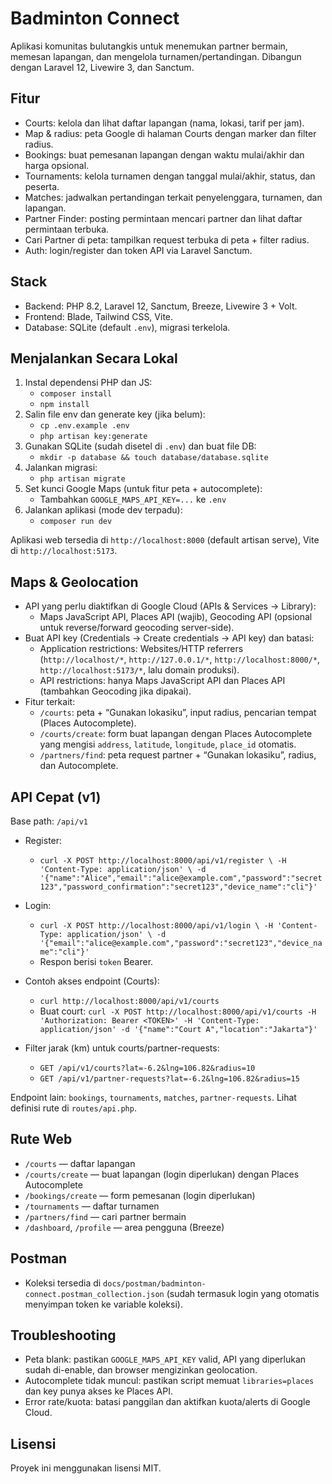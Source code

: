 # Badminton Connect

Aplikasi komunitas bulutangkis untuk menemukan partner bermain, memesan lapangan, dan mengelola turnamen/pertandingan. Dibangun dengan Laravel 12, Livewire 3, dan Sanctum.

## Fitur

- Courts: kelola dan lihat daftar lapangan (nama, lokasi, tarif per jam).
- Map & radius: peta Google di halaman Courts dengan marker dan filter radius.
- Bookings: buat pemesanan lapangan dengan waktu mulai/akhir dan harga opsional.
- Tournaments: kelola turnamen dengan tanggal mulai/akhir, status, dan peserta.
- Matches: jadwalkan pertandingan terkait penyelenggara, turnamen, dan lapangan.
- Partner Finder: posting permintaan mencari partner dan lihat daftar permintaan terbuka.
- Cari Partner di peta: tampilkan request terbuka di peta + filter radius.
- Auth: login/register dan token API via Laravel Sanctum.

## Stack

- Backend: PHP 8.2, Laravel 12, Sanctum, Breeze, Livewire 3 + Volt.
- Frontend: Blade, Tailwind CSS, Vite.
- Database: SQLite (default `.env`), migrasi terkelola.

## Menjalankan Secara Lokal

1. Instal dependensi PHP dan JS:
   - `composer install`
   - `npm install`
2. Salin file env dan generate key (jika belum):
   - `cp .env.example .env`
   - `php artisan key:generate`
3. Gunakan SQLite (sudah disetel di `.env`) dan buat file DB:
   - `mkdir -p database && touch database/database.sqlite`
4. Jalankan migrasi:
   - `php artisan migrate`
5. Set kunci Google Maps (untuk fitur peta + autocomplete):
   - Tambahkan `GOOGLE_MAPS_API_KEY=...` ke `.env`
6. Jalankan aplikasi (mode dev terpadu):
   - `composer run dev`

Aplikasi web tersedia di `http://localhost:8000` (default artisan serve), Vite di `http://localhost:5173`.

## Maps & Geolocation

- API yang perlu diaktifkan di Google Cloud (APIs & Services → Library):
  - Maps JavaScript API, Places API (wajib), Geocoding API (opsional untuk reverse/forward geocoding server-side).
- Buat API key (Credentials → Create credentials → API key) dan batasi:
  - Application restrictions: Websites/HTTP referrers (`http://localhost/*`, `http://127.0.0.1/*`, `http://localhost:8000/*`, `http://localhost:5173/*`, lalu domain produksi).
  - API restrictions: hanya Maps JavaScript API dan Places API (tambahkan Geocoding jika dipakai).
- Fitur terkait:
  - `/courts`: peta + “Gunakan lokasiku”, input radius, pencarian tempat (Places Autocomplete).
  - `/courts/create`: form buat lapangan dengan Places Autocomplete yang mengisi `address`, `latitude`, `longitude`, `place_id` otomatis.
  - `/partners/find`: peta request partner + “Gunakan lokasiku”, radius, dan Autocomplete.

## API Cepat (v1)

Base path: `/api/v1`

- Register:
  - `curl -X POST http://localhost:8000/api/v1/register \
    -H 'Content-Type: application/json' \
    -d '{"name":"Alice","email":"alice@example.com","password":"secret123","password_confirmation":"secret123","device_name":"cli"}'`
- Login:
  - `curl -X POST http://localhost:8000/api/v1/login \
    -H 'Content-Type: application/json' \
    -d '{"email":"alice@example.com","password":"secret123","device_name":"cli"}'`
  - Respon berisi `token` Bearer.
- Contoh akses endpoint (Courts):
  - `curl http://localhost:8000/api/v1/courts`
  - Buat court: `curl -X POST http://localhost:8000/api/v1/courts -H 'Authorization: Bearer <TOKEN>' -H 'Content-Type: application/json' -d '{"name":"Court A","location":"Jakarta"}'`

- Filter jarak (km) untuk courts/partner-requests:
  - `GET /api/v1/courts?lat=-6.2&lng=106.82&radius=10`
  - `GET /api/v1/partner-requests?lat=-6.2&lng=106.82&radius=15`

Endpoint lain: `bookings`, `tournaments`, `matches`, `partner-requests`. Lihat definisi rute di `routes/api.php`.

## Rute Web

- `/courts` — daftar lapangan
- `/courts/create` — buat lapangan (login diperlukan) dengan Places Autocomplete
- `/bookings/create` — form pemesanan (login diperlukan)
- `/tournaments` — daftar turnamen
- `/partners/find` — cari partner bermain
- `/dashboard`, `/profile` — area pengguna (Breeze)

## Postman

- Koleksi tersedia di `docs/postman/badminton-connect.postman_collection.json` (sudah termasuk login yang otomatis menyimpan token ke variable koleksi).

## Troubleshooting

- Peta blank: pastikan `GOOGLE_MAPS_API_KEY` valid, API yang diperlukan sudah di-enable, dan browser mengizinkan geolocation.
- Autocomplete tidak muncul: pastikan script memuat `libraries=places` dan key punya akses ke Places API.
- Error rate/kuota: batasi panggilan dan aktifkan kuota/alerts di Google Cloud.

## Lisensi

Proyek ini menggunakan lisensi MIT.
